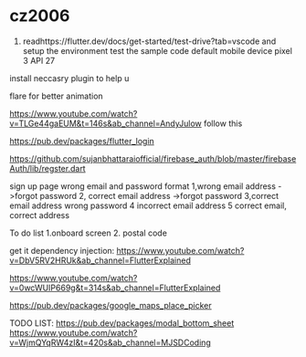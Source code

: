 # cz2006

1. readhttps://flutter.dev/docs/get-started/test-drive?tab=vscode and setup the environment test the sample code
default mobile device pixel 3 API 27

install neccasry plugin to help u 

flare for better animation

https://www.youtube.com/watch?v=TLGe44gaEUM&t=146s&ab_channel=AndyJulow follow this 

https://pub.dev/packages/flutter_login

https://github.com/sujanbhattaraiofficial/firebase_auth/blob/master/firebaseAuth/lib/regster.dart 



sign up page
wrong email and password format
1,wrong email address   ->forgot password
2, correct email address  ->forgot password
3,correct email address wrong password
4 incorrect email address
5 correct email, correct address

To do list 
1.onboard screen
2. postal code



get it dependency injection:
https://www.youtube.com/watch?v=DbV5RV2HRUk&ab_channel=FlutterExplained 


https://www.youtube.com/watch?v=0wcWUIP669g&t=314s&ab_channel=FlutterExplained  

https://pub.dev/packages/google_maps_place_picker 

TODO LIST:
https://pub.dev/packages/modal_bottom_sheet 
https://www.youtube.com/watch?v=WjmQYqRW4zI&t=420s&ab_channel=MJSDCoding 


